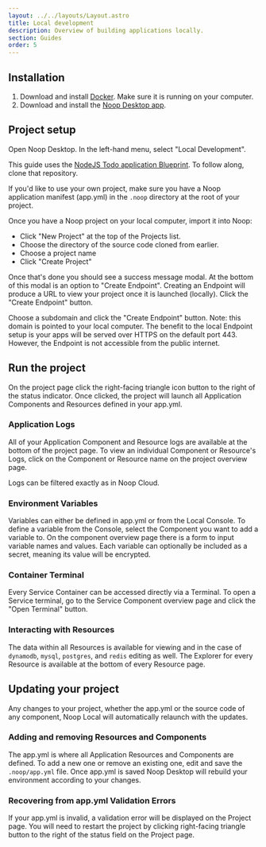 ```yaml
---
layout: ../../layouts/Layout.astro
title: Local development
description: Overview of building applications locally.
section: Guides
order: 5
---
```


## Installation

1. Download and install [Docker](https://docs.docker.com/get-docker/). Make sure it is running on your computer.
2. Download and install the [Noop Desktop app](https://noop.dev/download). 

## Project setup


Open Noop Desktop. In the left-hand menu, select "Local Development".

This guide uses the [NodeJS Todo application Blueprint](https://github.com/noop-inc/blueprint-todo-nodejs-vue). To follow along, clone that repository.

If you'd like to use your own project, make sure you have a Noop application manifest (app.yml) in the `.noop` directory at the root of your project.

Once you have a Noop project on your local computer, import it into Noop:

- Click "New Project" at the top of the Projects list.
- Choose the directory of the source code cloned from earlier.
- Choose a project name
- Click "Create Project"

Once that's done you should see a success message modal. At the bottom of this modal is an option to "Create Endpoint". Creating an Endpoint will produce a URL to view your project once it is launched (locally). Click the "Create Endpoint" button.

Choose a subdomain and click the "Create Endpoint" button. Note: this domain is pointed to your local computer. The benefit to the local Endpoint setup is your apps will be served over HTTPS on the default port 443. However, the Endpoint is not accessible from the public internet.

## Run the project

On the project page click the right-facing triangle icon button to the right of the status indicator. Once clicked, the project will launch all Application Components and Resources defined in your app.yml.

### Application Logs

All of your Application Component and Resource logs are available at the bottom of the project page. To view an individual Component or Resource's Logs, click on the Component or Resource name on the project overview page.

Logs can be filtered exactly as in Noop Cloud.

### Environment Variables

Variables can either be defined in app.yml or from the Local Console. To define a variable from the Console, select the Component you want to add a variable to. On the component overview page there is a form to input variable names and values. Each variable can optionally be included as a secret, meaning its value will be encrypted.

### Container Terminal

Every Service Container can be accessed directly via a Terminal. To open a Service terminal, go to the Service Component overview page and click the "Open Terminal" button.

### Interacting with Resources

The data within all Resources is available for viewing and in the case of `dynamodb`, `mysql`, `postgres`, and `redis` editing as well. The Explorer for every Resource is available at the bottom of every Resource page.

## Updating your project

Any changes to your project, whether the app.yml or the source code of any component, Noop Local will automatically relaunch with the updates.

### Adding and removing Resources and Components

The app.yml is where all Application Resources and Components are defined. To add a new one or remove an existing one, edit and save the `.noop/app.yml` file. Once app.yml is saved Noop Desktop will rebuild your environment according to your changes.

### Recovering from app.yml Validation Errors

If your app.yml is invalid, a validation error will be displayed on the Project page. You will need to restart the project by clicking right-facing triangle button to the right of the status field on the Project page.
